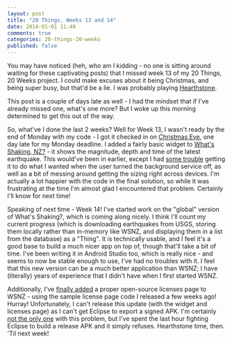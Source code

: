 ```yaml
---
layout: post
title: "20 Things, Weeks 13 and 14"
date: 2014-01-01 11:49
comments: true
categories: 20-things-20-weeks
published: false
---
```


You may have noticed (heh, who am I kidding - no one is sitting around waiting for these captivating posts) that I missed week 13 of my 20 Things, 20 Weeks project. I could make excuses about it being Christmas, and being super busy, but that'd be a lie. I was probably playing [Hearthstone](http://us.battle.net/hearthstone/en/).

<!-- more -->

This post is a couple of days late as well - I had the mindset that if I've already missed one, what's one more? But I woke up this morning determined to get this out of the way.

So, what've I done the last 2 weeks? Well for Week 13, I wasn't ready by the end of Monday with my code - I got it checked in on [Christmas Eve](https://github.com/adamsp/wsnz-android/commit/813d1ec9a60c01277dad256877aacfe5b4e3178a), one day late for my Monday deadline. I added a fairly basic widget to [What's Shaking, NZ?](https://play.google.com/store/apps/details?id=speakman.whatsshakingnz) - it shows the magnitude, depth and time of the latest earthquake. This would've been in earlier, except I had [some trouble](http://stackoverflow.com/questions/20752788/android-widget-wont-switch-layouts-more-than-once) getting it to do what I wanted when the user turned the background service off, as well as a bit of messing around getting the sizing right across devices. I'm actually a lot happier with the code in the final solution, so while it was frustrating at the time I'm almost glad I encountered that problem. Certainly I'll know for next time!

Speaking of next time - Week 14! I've started work on the "global" version of What's Shaking?, which is coming along nicely. I think I'll count my current progress (which is downloading earthquakes from USGS, storing them locally rather than in-memory like WSNZ, and displaying them in a list from the database) as a "Thing". It is technically usable, and I feel it's a good base to build a much nicer app on top of, though that'll take a bit of time. I've been writing it in Android Studio too, which is really nice - and seems to now be stable enough to use, I've had no troubles with it. I feel that this new version can be a much better application than WSNZ; I have (literally) years of experience that I didn't have when I first started WSNZ.

Additionally, I've [finally added](https://github.com/adamsp/wsnz-android/commit/d5818d88935afef5bec2b8264eeccf4b72d56485) a proper open-source licenses page to WSNZ - using the sample license page code I released a few weeks ago! Hurray! Unfortunately, I can't release this update (with the widget and licenses page) as I can't get Eclipse to export a signed APK. I'm certainly [not the only one](http://stackoverflow.com/questions/2680827/conversion-to-dalvik-format-failed-with-error-1-on-external-jar) with this problem, but I've spent the last hour fighting Eclipse to build a release APK and it simply refuses. Hearthstone time, then. 'Til next week!